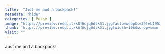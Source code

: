 ```yaml
---
title:  "Just me and a backpack!"
metadate: "hide"
categories: [ Pussy ]
image: "https://preview.redd.it/k8f6cjq6dtk51.jpg?auto=webp&s=39feb19537926088e42b8f88f33a9d28d0c361e6"
thumb: "https://preview.redd.it/k8f6cjq6dtk51.jpg?width=1080&crop=smart&auto=webp&s=bbf180eea14e4861bc0b913cb7ff7b35ebcec0d1"
visit: ""
---
```

Just me and a backpack!
